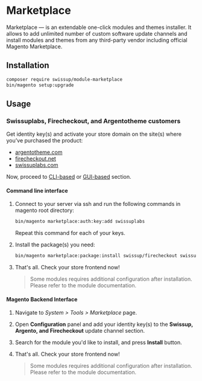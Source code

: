 # Marketplace

Marketplace — is an extendable one-click modules and themes installer.
It allows to add unlimited number of custom software update channels and install
modules and themes from any third-party vendor including official Magento
Marketplace.

## Installation

```bash
composer require swissup/module-marketplace
bin/magento setup:upgrade
```

## Usage

### Swissuplabs, Firecheckout, and Argentotheme customers

Get identity key(s) and activate your store domain on the site(s) where you’ve
purchased the product:

 -  [argentotheme.com](https://argentotheme.com/license/customer/activation/)
 -  [firecheckout.net](https://firecheckout.net/license/customer/activation/)
 -  [swissuplabs.com](https://swissuplabs.com/license/customer/activation/)

Now, proceed to [CLI-based](#command-line-interface) or
[GUI-based](#magento-backend-interface) section.

#### Command line interface

 1. Connect to your server via ssh and run the following commands in magento
    root directory:

    ```bash
    bin/magento marketplace:auth:key:add swissuplabs
    ```

    Repeat this command for each of your keys.

 2. Install the package(s) you need:

    ```bash
    bin/magento marketplace:package:install swissup/firecheckout swissup/argento-m2
    ```

 3. That's all. Check your store frontend now!

    > Some modules requires additional configuration after installation.
    > Please refer to the module documentation.

#### Magento Backend Interface

 1. Navigate to _System > Tools > Marketplace_ page.
 2. Open **Configuration** panel and add your identity key(s) to the
    **Swissup, Argento, and Firecheckout** update channel section.
 2. Search for the module you'd like to install, and press **Install** button.
 3. That's all. Check your store frontend now!

    > Some modules requires additional configuration after installation.
    > Please refer to the module documentation.

